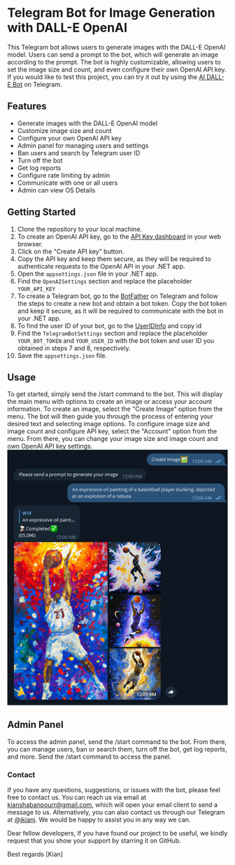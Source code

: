 # Telegram Bot for Image Generation with DALL-E OpenAI

This Telegram bot allows users to generate images with the DALL-E OpenAI model. Users can send a prompt to the bot, which will generate an image according to the prompt. The bot is highly customizable, allowing users to set the image size and count, and even configure their own OpenAI API key.
If you would like to test this project, you can try it out by using the <a href="https://t.me/ai_dallebot" target="_blank">AI DALL-E Bot</a> on Telegram.

## Features
- Generate images with the DALL-E OpenAI model
- Customize image size and count
- Configure your own OpenAI API key
- Admin panel for managing users and settings
- Ban users and search by Telegram user ID
- Turn off the bot
- Get log reports
- Configure rate limiting by admin
- Communicate with one or all users
- Admin can view OS Details

## Getting Started
1. Clone the repository to your local machine.
2. To create an OpenAI API key, go to the <a href="https://platform.openai.com/account/api-keys" target="_blank">API Key dashboard</a> in your web browser.
3. Click on the "Create API key" button.
4. Copy the API key and keep them secure, as they will be required to authenticate requests to the OpenAI API in your .NET app.
5. Open the `appsettings.json` file in your .NET app.
6. Find the `OpenAISettings` section and replace the placeholder `YOUR_API_KEY` 
7. To create a Telegram bot, go to the <a href="https://t.me/botfather" target="_blank">BotFather</a> on Telegram and follow the steps to create a new bot and obtain a bot token. Copy the bot token and keep it secure, as it will be required to communicate with the bot in your .NET app.
8. To find the user ID of your bot, go to the <a href="https://t.me/userinfobot" target="_blank">UserIDInfo</a> and copy id
9. Find the `TelegramBotSettings` section and replace the placeholder `YOUR_BOT_TOKEN` and `YOUR_USER_ID` with the bot token and user ID you obtained in steps 7 and 8, respectively.
10. Save the  `appsettings.json` file.

## Usage
To get started, simply send the /start command to the bot. This will display the main menu with options to create an image or access your account information.
To create an image, select the "Create Image" option from the menu. The bot will then guide you through the process of entering your desired text and selecting image options.
To configure image size and image count and configure API key, select the "Account" option from the menu. From there, you can change your image size and image count and own OpenAI API key settings.
![](screens/screen06.png)


## Admin Panel
To access the admin panel, send the /start command to the bot. From there, you can manage users, ban or search them, turn off the bot, get log reports, and more. Send the /start command to access the panel.

### Contact
If you have any questions, suggestions, or issues with the bot, please feel free to contact us. You can reach us via email at <a href="mailto:kianshabanpourr@gmail.com">kianshabanpourr@gmail.com</a>, which will open your email client to send a message to us. Alternatively, you can also contact us through our Telegram at <a href="https://t.me/jkianj" target="_blank">@jkianj</a>. We would be happy to assist you in any way we can.

Dear fellow developers,
If you have found our project to be useful, we kindly request that you show your support by starring it on GitHub.

Best regards
[Kian]